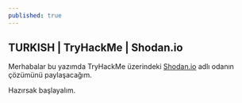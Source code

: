 ```yaml
---
published: true
---
```

## TURKISH | TryHackMe | Shodan.io


Merhabalar bu yazımda TryHackMe üzerindeki [Shodan.io](https://tryhackme.com/room/shodan) adlı odanın çözümünü paylaşacağım.


Hazırsak başlayalım.


